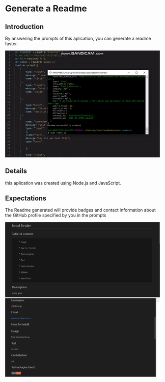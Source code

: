 # Generate a Readme



## Introduction
By answering the prompts of this aplication, 
you can generate a readme faster.



![](ezgif.com-video-to-gif.gif)




## Details
 
 this aplication was created using Node.js and JavaScript.
 
 
 ## Expectations
 The Readme generated will provide  badges and contact information about the GitHub profile specified by you in the prompts 
 
 
 ![Img](second.png)
 ![Img](first.png)




